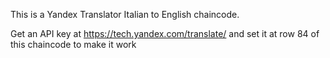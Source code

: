 This is a Yandex Translator Italian to English chaincode.

Get an API key at https://tech.yandex.com/translate/ and set it at row 84 of this chaincode to make it work